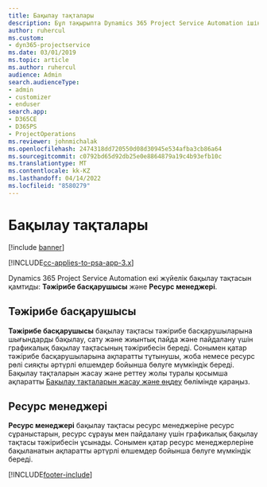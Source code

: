 ```yaml
---
title: Бақылау тақталары
description: Бұл тақырыпта Dynamics 365 Project Service Automation ішінде қамтылған есеп беру бақылау тақталары туралы ақпарат берілген.
author: ruhercul
ms.custom:
- dyn365-projectservice
ms.date: 03/01/2019
ms.topic: article
ms.author: ruhercul
audience: Admin
search.audienceType:
- admin
- customizer
- enduser
search.app:
- D365CE
- D365PS
- ProjectOperations
ms.reviewer: johnmichalak
ms.openlocfilehash: 2474318dd720550d08d30945e534afba3cb86a64
ms.sourcegitcommit: c0792bd65d92db25e0e8864879a19c4b93efb10c
ms.translationtype: MT
ms.contentlocale: kk-KZ
ms.lasthandoff: 04/14/2022
ms.locfileid: "8580279"
---
```

# <a name="dashboards"></a>Бақылау тақталары

[!include [banner](../includes/psa-now-project-operations.md)]

[!INCLUDE[cc-applies-to-psa-app-3.x](../includes/cc-applies-to-psa-app-3x.md)]

Dynamics 365 Project Service Automation екі жүйелік бақылау тақтасын қамтиды: **Тәжірибе басқарушысы** және **Ресурс менеджері**.

## <a name="practice-manager"></a>Тәжірибе басқарушысы 

**Тәжірибе басқарушысы** бақылау тақтасы тәжірибе басқарушыларына шығындарды бақылау, сату және жиынтық пайда және пайдалану үшін графикалық бақылау тақтасының тәжірибесін береді. Сонымен қатар тәжірибе басқарушыларына ақпаратты тұтынушы, жоба немесе ресурс рөлі сияқты әртүрлі өлшемдер бойынша бөлуге мүмкіндік береді. Бақылау тақталарын жасау және реттеу жолы туралы қосымша ақпаратты [Бақылау тақталарын жасау және өңдеу](/dynamics365/customerengagement/on-premises/customize/create-edit-dashboards) бөлімінде қараңыз.

## <a name="resource-manager"></a>Ресурс менеджері 

**Ресурс менеджері** бақылау тақтасы ресурс менеджеріне ресурс сұраныстарын, ресурс сұрауы мен пайдалану үшін графикалық бақылау тақтасы тәжірибесін ұсынады. Сонымен қатар ресурс менеджерлеріне бақыланатын ақпаратты әртүрлі өлшемдер бойынша бөлуге мүмкіндік береді.


[!INCLUDE[footer-include](../includes/footer-banner.md)]
